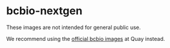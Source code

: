 # bcbio-nextgen

These images are not intended for general public use.

We recommend using the [official bcbio images](https://quay.io/organization/bcbio/) at Quay instead.
